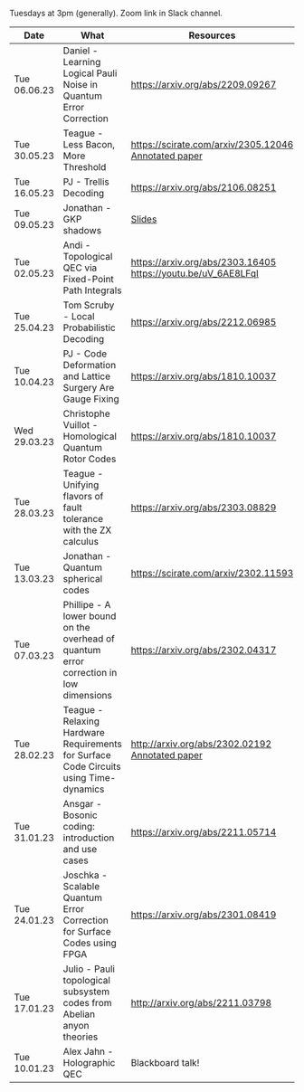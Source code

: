 Tuesdays at 3pm (generally). Zoom link in Slack channel.

| Date | What | Resources |
| --- | --- | --- |
| Tue 06.06.23 | Daniel - Learning Logical Pauli Noise in Quantum Error Correction | https://arxiv.org/abs/2209.09267 |
| Tue 30.05.23 | Teague - Less Bacon, More Threshold | https://scirate.com/arxiv/2305.12046 <br> [Annotated paper](Resources/Less%20Bacon%20More%20Threshold.pdf) |
| Tue 16.05.23 | PJ - Trellis Decoding | https://arxiv.org/abs/2106.08251 |
| Tue 09.05.23 | Jonathan - GKP shadows | [Slides](Resources/GKPShadows.pdf) |
| Tue 02.05.23 | Andi - Topological QEC via Fixed-Point Path Integrals | https://arxiv.org/abs/2303.16405 <br> https://youtu.be/uV_6AE8LFqI |
| Tue 25.04.23 | Tom Scruby - Local Probabilistic Decoding | https://arxiv.org/abs/2212.06985 |
| Tue 10.04.23 | PJ - Code Deformation and Lattice Surgery Are Gauge Fixing | https://arxiv.org/abs/1810.10037 |
| Wed 29.03.23 | Christophe Vuillot - Homological Quantum Rotor Codes | https://arxiv.org/abs/1810.10037 |
| Tue 28.03.23 | Teague - Unifying flavors of fault tolerance with the ZX calculus | https://arxiv.org/abs/2303.08829 |
| Tue 13.03.23 | Jonathan - Quantum spherical codes | https://scirate.com/arxiv/2302.11593 |
| Tue 07.03.23 | Phillipe - A lower bound on the overhead of quantum error correction in low dimensions | https://arxiv.org/abs/2302.04317 |
| Tue 28.02.23 | Teague - Relaxing Hardware Requirements for Surface Code Circuits using Time-dynamics | http://arxiv.org/abs/2302.02192 <br> [Annotated paper](Resources/Relaxing%20Hardware%20Requirements%20via%20Time%20Dynamics.pdf) | 
| Tue 31.01.23 | Ansgar - Bosonic coding: introduction and use cases | https://arxiv.org/abs/2211.05714 | 
| Tue 24.01.23 | Joschka - Scalable Quantum Error Correction for Surface Codes using FPGA | https://arxiv.org/abs/2301.08419 |
| Tue 17.01.23 | Julio - Pauli topological subsystem codes from Abelian anyon theories | http://arxiv.org/abs/2211.03798 |
| Tue 10.01.23 | Alex Jahn - Holographic QEC | Blackboard talk! |